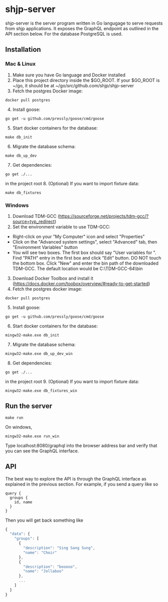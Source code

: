 # shjp-server

shjp-server is the server program written in Go langugage to serve requests from shjp applications.
It exposes the GraphQL endpoint as outlined in the API section below.
For the database PostgreSQL is used.

## Installation

### Mac & Linux

1. Make sure you have Go language and Docker installed
2. Place this project directory inside the $GO_ROOT. If your $GO_ROOT is ~/go, it should be at ~/go/src/github.com/shjp/shjp-server
3. Fetch the postgres Docker image:
```
docker pull postgres
```
4. Install goose:
```
go get -u github.com/pressly/goose/cmd/goose
```
5. Start docker containers for the database:
```
make db_init
```
6. Migrate the database schema:
```
make db_up_dev
```
7. Get dependencies:
```
go get ./...
```
in the project root
8. (Optional) If you want to import fixture data:
```
make db_fixtures
```

### Windows

1. Download TDM-GCC (https://sourceforge.net/projects/tdm-gcc/?source=typ_redirect)
2. Set the environment variable to use TDM-GCC:
  * Right-click on your "My Computer" icon and select "Properties"
  * Click on the "Advanced system settings", select "Advanced" tab, then "Environment Variables" button
  * You will see two boxes. The first box should say "User variables for <USERNAME>". Find "PATH" entry in the first box and click "Edit" button. DO NOT touch the bottom box. Click "New" and enter the bin path of the downloaded TDM-GCC. The default location would be C:\TDM-GCC-64\bin
3. Download Docker Toolbox and install it (https://docs.docker.com/toobox/overview/#ready-to-get-started)
4. Fetch the postgres docker image:
```
docker pull postgres
```
5. Install goose:
```
go get -u github.com/pressly/goose/cmd/goose
```
6. Start docker containers for the database:
```
mingw32-make.exe db_init
```
7. Migrate the database schema:
```
mingw32-make.exe db_up_dev_win
```
8. Get dependencies:
```
go get ./...
```
in the project root
9. (Optional) If you want to import fixture data:
```
mingw32-make.exe db_fixtures_win
```

## Run the server

```
make run
```
On windows,
```
mingw32-make.exe run_win
```

Type localhost:8080/graphql into the browser address bar and verify that you can see the GraphQL interface.

## API

The best way to explore the API is through the GraphQL interface as explained in the previous section. For example, if you send a query like so
```
query {
  groups {
    id, name
  }
}
```
Then you will get back something like
```javascript
{
  "data": {
    "groups": [
      {
        "description": "Sing Sang Sung",
        "name": "Choir"
      },
      {
        "description": "booooo",
        "name": "Jollaboo"
      },
      ...
    ]
  }
}
```

